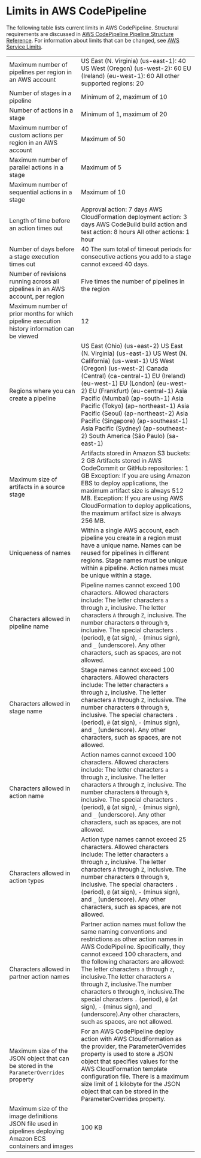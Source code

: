 # Limits in AWS CodePipeline<a name="limits"></a>

The following table lists current limits in AWS CodePipeline\. Structural requirements are discussed in [AWS CodePipeline Pipeline Structure Reference](reference-pipeline-structure.md)\. For information about limits that can be changed, see [AWS Service Limits](http://docs.aws.amazon.com/general/latest/gr/aws_service_limits.html#limits_codepipeline)\.


|  |  | 
| --- |--- |
|  Maximum number of pipelines per region in an AWS account  |  US East \(N\. Virginia\) \(us\-east\-1\): 40 US West \(Oregon\) \(us\-west\-2\): 60 EU \(Ireland\) \(eu\-west\-1\): 60 All other supported regions: 20  | 
|  Number of stages in a pipeline  |  Minimum of 2, maximum of 10  | 
|  Number of actions in a stage  |  Minimum of 1, maximum of 20  | 
| Maximum number of custom actions per region in an AWS account | Maximum of 50 | 
| Maximum number of parallel actions in a stage | Maximum of 5 | 
| Maximum number of sequential actions in a stage | Maximum of 10 | 
|  Length of time before an action times out  |  Approval action: 7 days AWS CloudFormation deployment action: 3 days AWS CodeBuild build action and test action: 8 hours All other actions: 1 hour  | 
| Number of days before a stage execution times out | 40  The sum total of timeout periods for consecutive actions you add to a stage cannot exceed 40 days\.  | 
| Number of revisions running across all pipelines in an AWS account, per region | Five times the number of pipelines in the region | 
| Maximum number of prior months for which pipeline execution history information can be viewed | 12 | 
|  Regions where you can create a pipeline  |  US East \(Ohio\) \(us\-east\-2\) US East \(N\. Virginia\) \(us\-east\-1\) US West \(N\. California\) \(us\-west\-1\) US West \(Oregon\) \(us\-west\-2\) Canada \(Central\) \(ca\-central\-1\) EU \(Ireland\) \(eu\-west\-1\) EU \(London\) \(eu\-west\-2\) EU \(Frankfurt\) \(eu\-central\-1\) Asia Pacific \(Mumbai\) \(ap\-south\-1\) Asia Pacific \(Tokyo\) \(ap\-northeast\-1\) Asia Pacific \(Seoul\) \(ap\-northeast\-2\) Asia Pacific \(Singapore\) \(ap\-southeast\-1\) Asia Pacific \(Sydney\) \(ap\-southeast\-2\) South America \(São Paulo\) \(sa\-east\-1\)  | 
| Maximum size of artifacts in a source stage |  Artifacts stored in Amazon S3 buckets: 2 GB Artifacts stored in AWS CodeCommit or GitHub repositories: 1 GB Exception: If you are using Amazon EBS to deploy applications, the maximum artifact size is always 512 MB\. Exception: If you are using AWS CloudFormation to deploy applications, the maximum artifact size is always 256 MB\.  | 
| Uniqueness of names |  Within a single AWS account, each pipeline you create in a region must have a unique name\. Names can be reused for pipelines in different regions\.  Stage names must be unique within a pipeline\. Action names must be unique within a stage\.  | 
| Characters allowed in pipeline name |  Pipeline names cannot exceed 100 characters\. Allowed characters include: The letter characters `a` through `z`, inclusive\. The letter characters `A` through `Z`, inclusive\. The number characters `0` through `9`, inclusive\. The special characters `.` \(period\), `@` \(at sign\), `-` \(minus sign\), and `_` \(underscore\)\. Any other characters, such as spaces, are not allowed\.   | 
| Characters allowed in stage name |  Stage names cannot exceed 100 characters\. Allowed characters include: The letter characters `a` through `z`, inclusive\. The letter characters `A` through `Z`, inclusive\. The number characters `0` through `9`, inclusive\. The special characters `.` \(period\), `@` \(at sign\), `-` \(minus sign\), and `_` \(underscore\)\. Any other characters, such as spaces, are not allowed\.  | 
| Characters allowed in action name |  Action names cannot exceed 100 characters\. Allowed characters include: The letter characters `a` through `z`, inclusive\. The letter characters `A` through `Z`, inclusive\. The number characters `0` through `9`, inclusive\. The special characters `.` \(period\), `@` \(at sign\), `-` \(minus sign\), and `_` \(underscore\)\. Any other characters, such as spaces, are not allowed\.  | 
| Characters allowed in action types |  Action type names cannot exceed 25 characters\. Allowed characters include: The letter characters `a` through `z`, inclusive\. The letter characters `A` through `Z`, inclusive\. The number characters `0` through `9`, inclusive\. The special characters `.` \(period\), `@` \(at sign\), `-` \(minus sign\), and `_` \(underscore\)\. Any other characters, such as spaces, are not allowed\.  | 
| Characters allowed in partner action names | Partner action names must follow the same naming conventions and restrictions as other action names in AWS CodePipeline\. Specifically, they cannot exceed 100 characters, and the following characters are allowed: The letter characters `a` through `z`, inclusive\.The letter characters `A` through `Z`, inclusive\.The number characters `0` through `9`, inclusive\.The special characters `.` \(period\), `@` \(at sign\), `-` \(minus sign\), and `_` \(underscore\)\.Any other characters, such as spaces, are not allowed\. | 
|  Maximum size of the JSON object that can be stored in the `ParameterOverrides` property  | For an AWS CodePipeline deploy action with AWS CloudFormation as the provider, the ParameterOverrides property is used to store a JSON object that specifies values for the AWS CloudFormation template configuration file\. There is a maximum size limit of 1 kilobyte for the JSON object that can be stored in the ParameterOverrides property\. | 
|  Maximum size of the image definitions JSON file used in pipelines deploying Amazon ECS containers and images  | 100 KB | 